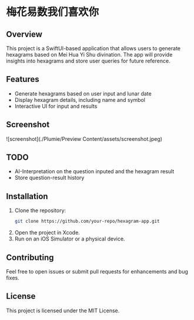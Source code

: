 # 梅花易数我们喜欢你

## Overview

This project is a SwiftUI-based application that allows users to generate hexagrams based on Mei Hua Yi Shu divination. The app will provide insights into hexagrams and store user queries for future reference.

## Features

- Generate hexagrams based on user input and lunar date
- Display hexagram details, including name and symbol
- Interactive UI for input and results

## Screenshot
![screenshot](./Plumie/Preview Content/assets/screenshot.jpeg)

## TODO

- AI-Interpretation on the question inputed and the hexagram result
- Store question-result history

## Installation

1. Clone the repository:
   ```sh
   git clone https://github.com/your-repo/hexagram-app.git
   ```
2. Open the project in Xcode.
3. Run on an iOS Simulator or a physical device.

## Contributing

Feel free to open issues or submit pull requests for enhancements and bug fixes.

## License

This project is licensed under the MIT License.

